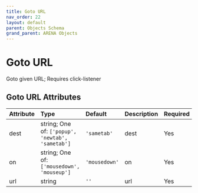 ```yaml
---
title: Goto URL
nav_order: 22
layout: default
parent: Objects Schema
grand_parent: ARENA Objects
---
```


<!--CAUTION: This file is autogenerated from https://github.com/arenaxr/arena-schemas. Changes made here may be overwritten.-->


Goto URL
========


Goto given URL; Requires click-listener

Goto URL Attributes
--------------------

|Attribute|Type|Default|Description|Required|
| :--- | :--- | :--- | :--- | :--- |
|dest|string; One of: ```['popup', 'newtab', 'sametab']```|```'sametab'```|dest|Yes|
|on|string; One of: ```['mousedown', 'mouseup']```|```'mousedown'```|on|Yes|
|url|string|```''```|url|Yes|
